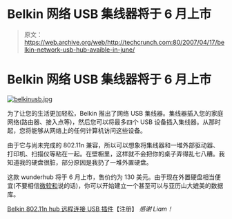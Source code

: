 # Belkin 网络 USB 集线器将于 6 月上市

> 原文：<https://web.archive.org/web/http://techcrunch.com:80/2007/04/17/belkin-network-usb-hub-avaible-in-june/>

# Belkin 网络 USB 集线器将于 6 月上市

[![belkinusb.jpg](img/cd49d06f27ee17d9f43307c6de4a8de6.png)](https://web.archive.org/web/20210423063449/https://beta.techcrunch.com/wp-content/uploads/2007/04/belkinusb.jpg "belkinusb.jpg")

为了让您的生活更加轻松，Belkin 推出了网络 USB 集线器。集线器插入您的家庭网络(路由器、接入点等)，然后您可以将最多四个 USB 设备插入集线器。从那时起，您将能够从网络上的任何计算机访问这些设备。

由于它与尚未完成的 802.11n 兼容，所以可以想象将集线器和一堆外部驱动器、打印机、扫描仪等粘在一起。在壁橱里，这样就不会把你的桌子弄得乱七八糟。我知道我的硬盘很脏，部分原因是我扔了一堆外置硬盘。

这款 wunderhub 将于 6 月上市，售价约为 130 美元。由于现在外置硬盘相当便宜(不要相信[微软和](https://web.archive.org/web/20210423063449/http://crunchgear.com/2007/04/05/microsoft-tries-to-justify-120gb-xbox-360-hard-drives-180-price/)说的话)，你可以开始建立一个甚至可以与亚历山大媲美的数据库。

[Belkin 802.11n hub 远程连接 USB 插件](https://web.archive.org/web/20210423063449/http://www.reghardware.co.uk/2007/04/16/belkin_80211n_usb_hub/)【注册】
*感谢 Liam！*